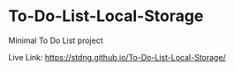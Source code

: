 # To-Do-List-Local-Storage

Minimal To Do List project

Live Link: https://stdng.github.io/To-Do-List-Local-Storage/
